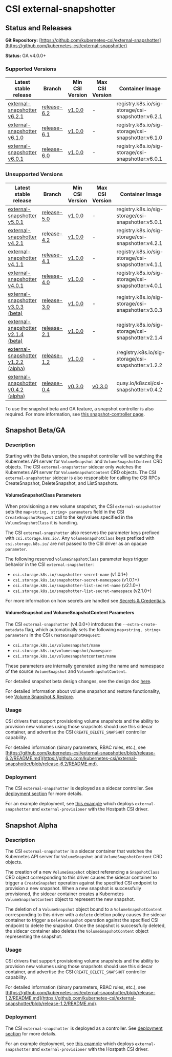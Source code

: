 # CSI external-snapshotter

## Status and Releases

**Git Repository:** [https://github.com/kubernetes-csi/external-snapshotter](https://github.com/kubernetes-csi/external-snapshotter)

**Status:** GA v4.0.0+

### Supported Versions

Latest stable release | Branch | Min CSI Version | Max CSI Version | Container Image | [Min K8s Version](project-policies.md#minimum-version) | [Max K8s Version](project-policies.md#maximum-version) | [Recommended K8s Version](project-policies.md#recommended-version) |
--|--|--|--|--|--|--|--
[external-snapshotter v6.2.1](https://github.com/kubernetes-csi/external-snapshotter/releases/tag/v6.2.1) | [release-6.2](https://github.com/kubernetes-csi/external-snapshotter/tree/release-6.2) | [v1.0.0](https://github.com/container-storage-interface/spec/releases/tag/v1.0.0) | - | registry.k8s.io/sig-storage/csi-snapshotter:v6.2.1 | v1.20 | - | v1.24
[external-snapshotter v6.1.0](https://github.com/kubernetes-csi/external-snapshotter/releases/tag/v6.1.0) | [release-6.1](https://github.com/kubernetes-csi/external-snapshotter/tree/release-6.1) | [v1.0.0](https://github.com/container-storage-interface/spec/releases/tag/v1.0.0) | - | registry.k8s.io/sig-storage/csi-snapshotter:v6.1.0 | v1.20 | - | v1.24
[external-snapshotter v6.0.1](https://github.com/kubernetes-csi/external-snapshotter/releases/tag/v6.0.1) | [release-6.0](https://github.com/kubernetes-csi/external-snapshotter/tree/release-6.0) | [v1.0.0](https://github.com/container-storage-interface/spec/releases/tag/v1.0.0) | - | registry.k8s.io/sig-storage/csi-snapshotter:v6.0.1 | v1.20 | - | v1.24

### Unsupported Versions

Latest stable release | Branch | Min CSI Version | Max CSI Version | Container Image | [Min K8s Version](project-policies.md#minimum-version) | [Max K8s Version](project-policies.md#maximum-version) | [Recommended K8s Version](project-policies.md#recommended-version) |
--|--|--|--|--|--|--|--
[external-snapshotter v5.0.1](https://github.com/kubernetes-csi/external-snapshotter/releases/tag/v5.0.1) | [release-5.0](https://github.com/kubernetes-csi/external-snapshotter/tree/release-5.0) | [v1.0.0](https://github.com/container-storage-interface/spec/releases/tag/v1.0.0) | - | registry.k8s.io/sig-storage/csi-snapshotter:v5.0.1 | v1.20 | - | v1.22
[external-snapshotter v4.2.1](https://github.com/kubernetes-csi/external-snapshotter/releases/tag/v4.2.1) | [release-4.2](https://github.com/kubernetes-csi/external-snapshotter/tree/release-4.2) | [v1.0.0](https://github.com/container-storage-interface/spec/releases/tag/v1.0.0) | - | registry.k8s.io/sig-storage/csi-snapshotter:v4.2.1 | v1.20 | - | v1.22
[external-snapshotter v4.1.1](https://github.com/kubernetes-csi/external-snapshotter/releases/tag/v4.1.1) | [release-4.1](https://github.com/kubernetes-csi/external-snapshotter/tree/release-4.1) | [v1.0.0](https://github.com/container-storage-interface/spec/releases/tag/v1.0.0) | - | registry.k8s.io/sig-storage/csi-snapshotter:v4.1.1 | v1.20 | - | v1.20
[external-snapshotter v4.0.1](https://github.com/kubernetes-csi/external-snapshotter/releases/tag/v4.0.1) | [release-4.0](https://github.com/kubernetes-csi/external-snapshotter/tree/release-4.0) | [v1.0.0](https://github.com/container-storage-interface/spec/releases/tag/v1.0.0) | - | registry.k8s.io/sig-storage/csi-snapshotter:v4.0.1 | v1.20 | - | v1.20
[external-snapshotter v3.0.3 (beta)](https://github.com/kubernetes-csi/external-snapshotter/releases/tag/v3.0.3) | [release-3.0](https://github.com/kubernetes-csi/external-snapshotter/tree/release-3.0) | [v1.0.0](https://github.com/container-storage-interface/spec/releases/tag/v1.0.0) | - | registry.k8s.io/sig-storage/csi-snapshotter:v3.0.3 | v1.17 | - | v1.17
[external-snapshotter v2.1.4 (beta)](https://github.com/kubernetes-csi/external-snapshotter/releases/tag/v2.1.4) | [release-2.1](https://github.com/kubernetes-csi/external-snapshotter/tree/release-2.1) | [v1.0.0](https://github.com/container-storage-interface/spec/releases/tag/v1.0.0) | - | registry.k8s.io/sig-storage/csi-snapshotter:v2.1.4 | v1.17 | - | v1.17
[external-snapshotter v1.2.2 (alpha)](https://github.com/kubernetes-csi/external-snapshotter/releases/tag/v1.2.2) | [release-1.2](https://github.com/kubernetes-csi/external-snapshotter/tree/release-1.2) | [v1.0.0](https://github.com/container-storage-interface/spec/releases/tag/v1.0.0) | - | /registry.k8s.io/sig-storage/csi-snapshotter:v1.2.2 | v1.13 | v1.16 | v1.14
[external-snapshotter v0.4.2 (alpha)](https://github.com/kubernetes-csi/external-snapshotter/releases/tag/v0.4.2) | [release-0.4](https://github.com/kubernetes-csi/external-snapshotter/tree/release-0.4) | [v0.3.0](https://github.com/container-storage-interface/spec/releases/tag/v0.3.0) | [v0.3.0](https://github.com/container-storage-interface/spec/releases/tag/v0.3.0) | quay.io/k8scsi/csi-snapshotter:v0.4.2 | v1.12 | v1.16 | v1.12

To use the snapshot beta and GA feature, a snapshot controller is also required. For more information, see [this snapshot-controller page](snapshot-controller.md).

## Snapshot Beta/GA

### Description

Starting with the Beta version, the snapshot controller will be watching the Kubernetes API server for `VolumeSnapshot` and `VolumeSnapshotContent` CRD objects. The CSI `external-snapshotter` sidecar only watches the Kubernetes API server for `VolumeSnapshotContent` CRD objects. The CSI `external-snapshotter` sidecar is also responsible for calling the CSI RPCs CreateSnapshot, DeleteSnapshot, and ListSnapshots.

#### VolumeSnapshotClass Parameters

When provisioning a new volume snapshot, the CSI `external-snapshotter` sets the `map<string, string> parameters` field in the CSI `CreateSnapshotRequest` call to the key/values specified in the `VolumeSnapshotClass` it is handling.

The CSI `external-snapshotter` also reserves the parameter keys prefixed with `csi.storage.k8s.io/`. Any `VolumeSnapshotClass` keys prefixed with `csi.storage.k8s.io/` are not passed to the CSI driver as an opaque `parameter`.

The following reserved `VolumeSnapshotClass` parameter keys trigger behavior in the CSI `external-snapshotter`:

* `csi.storage.k8s.io/snapshotter-secret-name` (v1.0.1+)
* `csi.storage.k8s.io/snapshotter-secret-namespace` (v1.0.1+)
* `csi.storage.k8s.io/snapshotter-list-secret-name` (v2.1.0+)
* `csi.storage.k8s.io/snapshotter-list-secret-namespace` (v2.1.0+)

For more information on how secrets are handled see [Secrets & Credentials](secrets-and-credentials.md).

#### VolumeSnapshot and VolumeSnapshotContent Parameters

The CSI `external-snapshotter` (v4.0.0+) introduces the `--extra-create-metadata` flag, which automatically sets the following `map<string, string> parameters` in the CSI `CreateSnapshotRequest`:

* `csi.storage.k8s.io/volumesnapshot/name`
* `csi.storage.k8s.io/volumesnapshot/namespace`
* `csi.storage.k8s.io/volumesnapshotcontent/name`

These parameters are internally generated using the name and namespace of the source `VolumeSnapshot` and `VolumeSnapshotContent`.

For detailed snapshot beta design changes, see the design doc [here](https://github.com/kubernetes/enhancements/blob/master/keps/sig-storage/177-volume-snapshot/README.md).

For detailed information about volume snapshot and restore functionality, see [Volume Snapshot & Restore](snapshot-restore-feature.md).

### Usage

CSI drivers that support provisioning volume snapshots and the ability to provision new volumes using those snapshots should use this sidecar container, and advertise the CSI `CREATE_DELETE_SNAPSHOT` controller capability.

For detailed information (binary parameters, RBAC rules, etc.), see [https://github.com/kubernetes-csi/external-snapshotter/blob/release-6.2/README.md](https://github.com/kubernetes-csi/external-snapshotter/blob/release-6.2/README.md).

### Deployment

The CSI `external-snapshotter` is deployed as a sidecar controller. See [deployment section](deploying.md) for more details.

For an example deployment, see [this example](https://github.com/kubernetes-csi/external-snapshotter/blob/release-6.2/deploy/kubernetes/csi-snapshotter/setup-csi-snapshotter.yaml) which deploys `external-snapshotter` and `external-provisioner` with the Hostpath CSI driver.

## Snapshot Alpha

### Description

The CSI `external-snapshotter` is a sidecar container that watches the Kubernetes API server for `VolumeSnapshot` and `VolumeSnapshotContent` CRD objects.

The creation of a new `VolumeSnapshot` object referencing a `SnapshotClass` CRD object corresponding to this driver causes the sidecar container to trigger a `CreateSnapshot` operation against the specified CSI endpoint to provision a new snapshot. When a new snapshot is successfully provisioned, the sidecar container creates a Kubernetes `VolumeSnapshotContent` object to represent the new snapshot.

The deletion of a `VolumeSnapshot` object bound to a `VolumeSnapshotContent` corresponding to this driver with a `delete` deletion policy causes the sidecar container to trigger a `DeleteSnapshot` operation against the specified CSI endpoint to delete the snapshot. Once the snapshot is successfully deleted, the sidecar container also deletes the `VolumeSnapshotContent` object representing the snapshot.

### Usage

CSI drivers that support provisioning volume snapshots and the ability to provision new volumes using those snapshots should use this sidecar container, and advertise the CSI `CREATE_DELETE_SNAPSHOT` controller capability.

For detailed information (binary parameters, RBAC rules, etc.), see [https://github.com/kubernetes-csi/external-snapshotter/blob/release-1.2/README.md](https://github.com/kubernetes-csi/external-snapshotter/blob/release-1.2/README.md).

### Deployment

The CSI `external-snapshotter` is deployed as a controller. See [deployment section](deploying.md) for more details.

For an example deployment, see [this example](https://github.com/kubernetes-csi/external-snapshotter/tree/release-1.2/deploy/kubernetes/setup-csi-snapshotter.yaml) which deploys `external-snapshotter` and `external-provisioner` with the Hostpath CSI driver.
